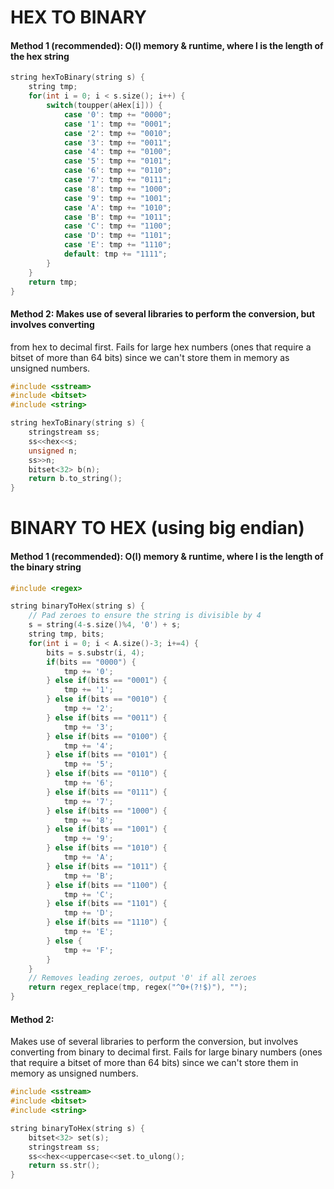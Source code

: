 # HEX TO BINARY

#### Method 1 (recommended): O(l) memory & runtime, where l is the length of the hex string

```cpp
string hexToBinary(string s) {
	string tmp;
	for(int i = 0; i < s.size(); i++) {
	    switch(toupper(aHex[i])) {
	        case '0': tmp += "0000";
	        case '1': tmp += "0001";
	        case '2': tmp += "0010";
	        case '3': tmp += "0011";
	        case '4': tmp += "0100";
	        case '5': tmp += "0101";
	        case '6': tmp += "0110";
	        case '7': tmp += "0111";
	        case '8': tmp += "1000";
	        case '9': tmp += "1001";
	        case 'A': tmp += "1010";
	        case 'B': tmp += "1011";
	        case 'C': tmp += "1100";
	        case 'D': tmp += "1101";
	        case 'E': tmp += "1110";
	        default: tmp += "1111";
	    }
	}
	return tmp;
}
```

#### Method 2: Makes use of several libraries to perform the conversion, but involves converting
from hex to decimal first. Fails for large hex numbers (ones that require a bitset of
more than 64 bits) since we can't store them in memory as unsigned numbers.

```cpp
#include <sstream>
#include <bitset>
#include <string>

string hexToBinary(string s) {
	stringstream ss;
	ss<<hex<<s;
	unsigned n;
	ss>>n;
	bitset<32> b(n);
	return b.to_string();
}
```

# BINARY TO HEX (using big endian)

#### Method 1 (recommended): O(l) memory & runtime, where l is the length of the binary string

```cpp
#include <regex>

string binaryToHex(string s) {
	// Pad zeroes to ensure the string is divisible by 4
	s = string(4-s.size()%4, '0') + s;
	string tmp, bits;
	for(int i = 0; i < A.size()-3; i+=4) {
		bits = s.substr(i, 4);
		if(bits == "0000") {
			tmp += '0';
		} else if(bits == "0001") {
			tmp += '1';
		} else if(bits == "0010") {
			tmp += '2';
		} else if(bits == "0011") {
			tmp += '3';
		} else if(bits == "0100") {
			tmp += '4';
		} else if(bits == "0101") {
			tmp += '5';
		} else if(bits == "0110") {
			tmp += '6';
		} else if(bits == "0111") {
			tmp += '7';
		} else if(bits == "1000") {
			tmp += '8';
		} else if(bits == "1001") {
			tmp += '9';
		} else if(bits == "1010") {
			tmp += 'A';
		} else if(bits == "1011") {
			tmp += 'B';
		} else if(bits == "1100") {
			tmp += 'C';
		} else if(bits == "1101") {
			tmp += 'D';
		} else if(bits == "1110") {
			tmp += 'E';
		} else {
			tmp += 'F';
		}
	}
	// Removes leading zeroes, output '0' if all zeroes
	return regex_replace(tmp, regex("^0+(?!$)"), "");
}
```

#### Method 2:
Makes use of several libraries to perform the conversion, but involves converting
from binary to decimal first. Fails for large binary numbers (ones that require a bitset of
more than 64 bits) since we can't store them in memory as unsigned numbers.

```cpp
#include <sstream>
#include <bitset>
#include <string>

string binaryToHex(string s) {
	bitset<32> set(s); 
	stringstream ss;
	ss<<hex<<uppercase<<set.to_ulong();
	return ss.str();
}
```

